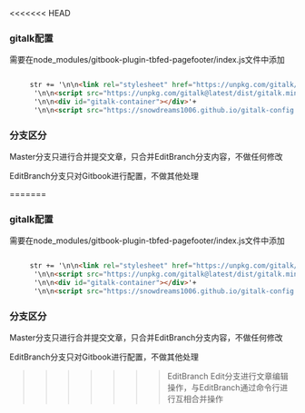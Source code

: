 <<<<<<< HEAD
### gitalk配置

需要在node_modules/gitbook-plugin-tbfed-pagefooter/index.js文件中添加

```html

	 str += '\n\n<link rel="stylesheet" href="https://unpkg.com/gitalk/dist/gitalk.css">'+
      '\n\n<script src="https://unpkg.com/gitalk@latest/dist/gitalk.min.js"></script>'+
      '\n\n<div id="gitalk-container"></div>'+
      '\n\n<script src="https://snowdreams1006.github.io/gitalk-config.js"></script>';

```

### 分支区分

Master分支只进行合并提交文章，只合并EditBranch分支内容，不做任何修改

EditBranch分支只对Gitbook进行配置，不做其他处理

=======
### gitalk配置

需要在node_modules/gitbook-plugin-tbfed-pagefooter/index.js文件中添加

```html

	 str += '\n\n<link rel="stylesheet" href="https://unpkg.com/gitalk/dist/gitalk.css">'+
      '\n\n<script src="https://unpkg.com/gitalk@latest/dist/gitalk.min.js"></script>'+
      '\n\n<div id="gitalk-container"></div>'+
      '\n\n<script src="https://snowdreams1006.github.io/gitalk-config.js"></script>';

```

### 分支区分

Master分支只进行合并提交文章，只合并EditBranch分支内容，不做任何修改

EditBranch分支只对Gitbook进行配置，不做其他处理

>>>>>>> EditBranch
Edit分支进行文章编辑操作，与EditBranch通过命令行进行互相合并操作